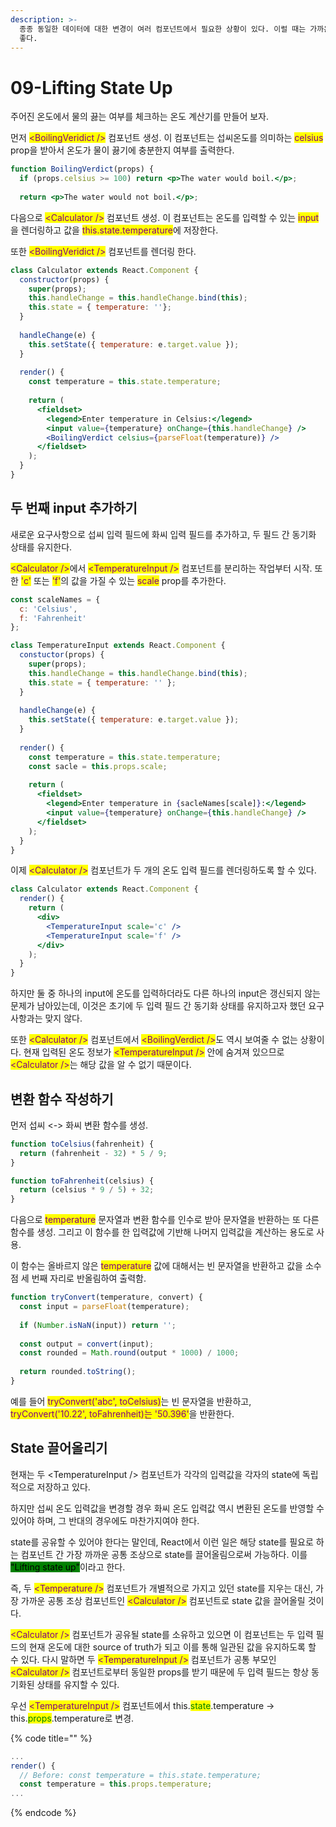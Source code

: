 ```yaml
---
description: >-
  종종 동일한 데이터에 대한 변경이 여러 컴포넌트에서 필요한 상황이 있다. 이럴 때는 가까운 조상 컴포넌트로 state를 끌어올리는 것이
  좋다.
---
```


# 09-Lifting State Up

주어진 온도에서 물의 끓는 여부를 체크하는 온도 계산기를 만들어 보자.

먼저 <mark style="color:purple;">\<BoilingVeridict /></mark> 컴포넌트 생성. 이 컴포넌트는 섭씨온도를 의미하는 <mark style="color:purple;">celsius</mark> prop을 받아서 온도가 물이 끓기에 충분한지 여부를 출력한다.

```jsx
function BoilingVerdict(props) {
  if (props.celsius >= 100) return <p>The water would boil.</p>;
  
  return <p>The water would not boil.</p>;
```

다음으로 <mark style="color:purple;">\<Calculator /></mark> 컴포넌트 생성. 이 컴포넌트는 온도를 입력할 수 있는 <mark style="color:purple;">input</mark>을 렌더링하고 값을 <mark style="color:purple;">this.state.temperature</mark>에 저장한다.

또한 <mark style="color:purple;">\<BoilingVeridict /></mark> 컴포넌트를 렌더링 한다.

```jsx
class Calculator extends React.Component {
  constructor(props) {
    super(props);
    this.handleChange = this.handleChange.bind(this);
    this.state = { temperature: ''};
  }
  
  handleChange(e) {
    this.setState({ temperature: e.target.value });
  }
  
  render() {
    const temperature = this.state.temperature;
    
    return (
      <fieldset>
        <legend>Enter temperature in Celsius:</legend>
        <input value={temperature} onChange={this.handleChange} />
        <BoilingVerdict celsius={parseFloat(temperature)} />
      </fieldset>
    );
  }
}       
```

## 두 번째 input 추가하기

새로운 요구사항으로 섭씨 입력 필드에 화씨 입력 필드를 추가하고, 두 필드 간 동기화 상태를 유지한다.

<mark style="color:purple;">\<Calculator /></mark>에서 <mark style="color:purple;">\<TemperatureInput /></mark> 컴포넌트를 분리하는 작업부터 시작. 또한 <mark style="color:purple;">'c'</mark> 또는 <mark style="color:purple;">'f'</mark>의 값을 가질 수 있는 <mark style="color:purple;">scale</mark> prop를 추가한다.

```jsx
const scaleNames = {
  c: 'Celsius',
  f: 'Fahrenheit'
};

class TemperatureInput extends React.Component {
  constuctor(props) {
    super(props);
    this.handleChange = this.handleChange.bind(this);
    this.state = { temperature: '' };
  }
  
  handleChange(e) {
    this.setState({ temperature: e.target.value });
  }
  
  render() {
    const temperature = this.state.temperature;
    const sacle = this.props.scale;
    
    return (
      <fieldset>
        <legend>Enter temperature in {sacleNames[scale]}:</legend>
        <input value={temperature} onChange={this.handleChange} />
      </fieldset>
    );
  }
}
```

이제 <mark style="color:purple;">\<Calculator /></mark> 컴포넌트가 두 개의 온도 입력 필드를 렌더링하도록 할 수 있다.

```jsx
class Calculator extends React.Component {
  render() {
    return (
      <div>
        <TemperatureInput scale='c' />
        <TemperatureInput scale='f' />
      </div>
    );
  }
}   
```

하지만 둘 중 하나의 input에 온도를 입력하더라도 다른 하나의 input은 갱신되지 않는 문제가 남아있는데, 이것은 초기에 두 입력 필드 간 동기화 상태를 유지하고자 했던 요구사항과는 맞지 않다.

또한 <mark style="color:purple;">\<Calculator /></mark> 컴포넌트에서 <mark style="color:purple;">\<BoilingVerdict /></mark>도 역시 보여줄 수 없는 상황이다. 현재 입력된 온도 정보가 <mark style="color:purple;">\<TemperatureInput /></mark> 안에 숨겨져 있으므로 <mark style="color:purple;">\<Calculator /></mark>는 해당 값을 알 수 없기 때문이다.

## 변환 함수 작성하기

먼저 섭씨 <-> 화씨 변환 함수를 생성.

```jsx
function toCelsius(fahrenheit) {
  return (fahrenheit - 32) * 5 / 9;
}

function toFahrenheit(celsius) {
  return (celsius * 9 / 5) + 32;
}
```

다음으로 <mark style="color:purple;">temperature</mark> 문자열과 변환 함수를 인수로 받아 문자열을 반환하는 또 다른 함수를 생성. 그리고 이 함수를 한 입력값에 기반해 나머지 입력값을 계산하는 용도로 사용.

이 함수는 올바르지 않은 <mark style="color:purple;">temperature</mark> 값에 대해서는 빈 문자열을 반환하고 값을 소수점 세 번째 자리로 반올림하여 출력함.

```jsx
function tryConvert(temperature, convert) {
  const input = parseFloat(temperature);
  
  if (Number.isNaN(input)) return '';
  
  const output = convert(input);
  const rounded = Math.round(output * 1000) / 1000;
  
  return rounded.toString();
}
```

예를 들어 <mark style="color:purple;">tryConvert('abc', toCelsius)</mark>는 빈 문자열을 반환하고, <mark style="color:purple;">tryConvert('10.22', toFahrenheit)는 '50.396'</mark>을 반환한다.

## State 끌어올리기

현재는 두 \<TemperatureInput /> 컴포넌트가 각각의 입력값을 각자의 state에 독립적으로 저장하고 있다.

하지만 섭씨 온도 입력값을 변경할 경우 화씨 온도 입력값 역시 변환된 온도를 반영할 수 있어야 하며, 그 반대의 경우에도 마찬가지여야 한다.

state를 공유할 수 있어야 한다는 말인데, React에서 이런 일은 해당 state를 필요로 하는 컴포넌트 간 가장 까까운 공통 조상으로 state를 끌어올림으로써 가능하다. 이를 <mark style="background-color:green;">"Lifting state up"</mark>이라고 한다.

즉, 두 <mark style="color:purple;">\<Temperature /></mark> 컴포넌트가 개별적으로 가지고 있던 state를 지우는 대신, 가장 가까운 공통 조상 컴포넌트인  <mark style="color:purple;">\<Calculator /></mark> 컴포넌트로 state 값을 끌어올릴 것이다.

<mark style="color:purple;">\<Calculator /></mark> 컴포넌트가 공유될 state를 소유하고 있으면 이 컴포넌트는 두 입력 필드의 현재 온도에 대한 source of truth가 되고 이를 통해 일관된 값을 유지하도록 할 수 있다. 다시 말하면 두 <mark style="color:purple;">\<TemperatureInput /></mark> 컴포넌트가 공통 부모인 <mark style="color:purple;">\<Calculator /></mark> 컴포넌트로부터 동일한 props를 받기 때문에 두 입력 필드는 항상 동기화된 상태를 유지할 수 있다.

우선 <mark style="color:purple;">\<TemperatureInput /></mark> 컴포넌트에서 this.<mark style="color:green;">state</mark>.temperature -> this.<mark style="color:green;">props</mark>.temperature로 변경.

{% code title="<TemperatureInput />" %}
```jsx
...
render() {
  // Before: const temperature = this.state.temperature;
  const temperature = this.props.temperature;
...
```
{% endcode %}
